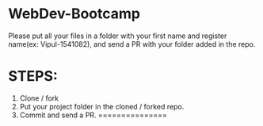# WebDev-Bootcamp

Please put all your files in a folder with your first name and register name(ex: Vipul-1541082), and send a PR with your folder added in the repo.

STEPS:
===============
1. Clone / fork
2. Put your project folder in the cloned / forked repo.
3. Commit and send a PR.
===============
